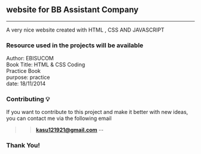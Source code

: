 ## website for BB Assistant Company
---

A very  nice website created with HTML , CSS AND JAVASCRIPT


### Resource used in the projects will be available

Author: EBISUCOM <br>
  Book Title: HTML & CSS Coding <br>
  Practice Book <br>
  purpose: practice <br>
  date: 18/11/2014 <br>

### Contributing 💡

If you want to contribute to this project and make it better with new ideas, you can contact me via the following  email 

>> **kasu121921@gmail.com**
--

### Thank You!
